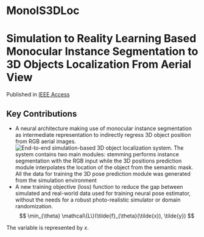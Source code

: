 # MonoIS3DLoc
# Simulation to Reality Learning Based Monocular Instance Segmentation to 3D Objects Localization From Aerial View

Published in [IEEE Access](https://ieeexplore.ieee.org/document/10156844)

## Key Contributions
- A neural architecture making use of monocular instance segmentation as intermediate representation to indirectly regress 3D object position from RGB aerial images.
![End-to-end simulation-based 3D object localization system. The system contains two main modules: stemming performs instance
segmentation with the RGB input while the 3D positions prediction module interpolates the location of the object from the semantic mask. All the
data for training the 3D pose prediction module was generated from the simulation environment](img/monois3dloc.png)
- A new training objective (loss) function to reduce the gap between simulated and real-world data used for training neural pose estimator, without the needs for a robust photo-realistic simulator or domain randomization.  
$$
\min_{\theta} \mathcal\{L\}(\tilde{f}_{\theta}(\tilde{x}), \tilde{y})
$$

The variable is represented by $x$.